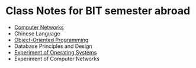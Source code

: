 # Class Notes for BIT semester abroad

- [Computer Networks](networks)
- Chinese Language
- [Object-Oriented Programming](programming)
- Database Principles and Design
- [Experiment of Operating Systems](os)
- Experiment of Computer Networks
